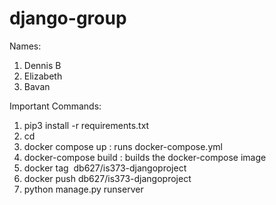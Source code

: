 # django-group

Names:
1. Dennis B
2. Elizabeth
3. Bavan

Important Commands:
1. pip3 install -r requirements.txt
2. cd <folder name>
3. docker compose up : runs docker-compose.yml
4. docker-compose build : builds the docker-compose image
5. docker tag <image name> db627/is373-djangoproject
6. docker push db627/is373-djangoproject
7. python manage.py runserver
